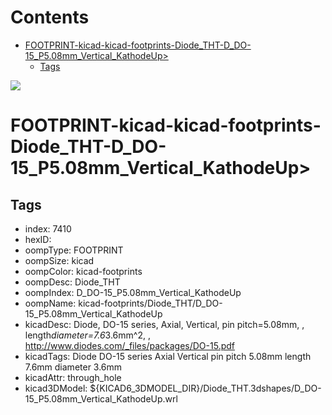 



Contents
========

* [FOOTPRINT-kicad-kicad-footprints-Diode_THT-D_DO-15_P5.08mm_Vertical_KathodeUp>](#footprint-kicad-kicad-footprints-diode_tht-d_do-15_p508mm_vertical_kathodeup)
	* [Tags](#tags)
  
![][im]
# FOOTPRINT-kicad-kicad-footprints-Diode_THT-D_DO-15_P5.08mm_Vertical_KathodeUp>

## Tags

- index: 7410
- hexID: 
- oompType: FOOTPRINT
- oompSize: kicad
- oompColor: kicad-footprints
- oompDesc: Diode_THT
- oompIndex: D_DO-15_P5.08mm_Vertical_KathodeUp
- oompName: kicad-footprints/Diode_THT/D_DO-15_P5.08mm_Vertical_KathodeUp
- kicadDesc: Diode, DO-15 series, Axial, Vertical, pin pitch=5.08mm, , length*diameter=7.6*3.6mm^2, , http://www.diodes.com/_files/packages/DO-15.pdf
- kicadTags: Diode DO-15 series Axial Vertical pin pitch 5.08mm  length 7.6mm diameter 3.6mm
- kicadAttr: through_hole
- kicad3DModel: ${KICAD6_3DMODEL_DIR}/Diode_THT.3dshapes/D_DO-15_P5.08mm_Vertical_KathodeUp.wrl



[im]: image.png
